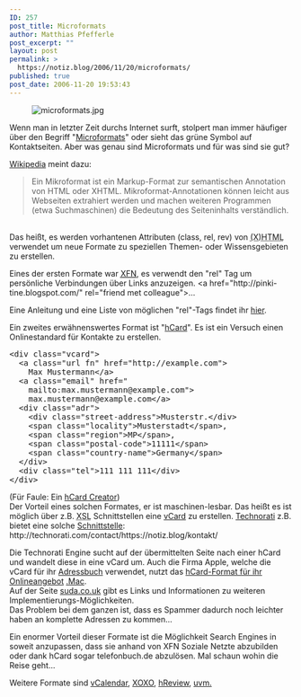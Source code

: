 ```yaml
---
ID: 257
post_title: Microformats
author: Matthias Pfefferle
post_excerpt: ""
layout: post
permalink: >
  https://notiz.blog/2006/11/20/microformats/
published: true
post_date: 2006-11-20 19:53:43
---
```

<!-- wp:image {"align":"right"} -->
<figure class="wp-block-image alignright"><img src="https://notiz.blog/wp-content/uploads/2006/11/microformats.jpg" alt="microformats.jpg" /></figure>
<!-- /wp:image -->

<!-- wp:paragraph -->
<p>Wenn man in letzter Zeit durchs Internet surft, stolpert man immer häufiger über den Begriff "<a href="http://microformats.org/">Microformats</a>" oder sieht das grüne Symbol auf Kontaktseiten. Aber was genau sind Microformats und für was sind sie gut?</p>
<!-- /wp:paragraph -->

<!-- wp:paragraph -->
<p><a href="http://de.wikipedia.org/wiki/Microformats">Wikipedia</a> meint dazu:</p>
<!-- /wp:paragraph -->

<!-- wp:quote -->
<blockquote class="wp-block-quote">
	<p>Ein Mikroformat ist ein Markup-Format zur semantischen Annotation von HTML oder XHTML. Mikroformat-Annotationen können leicht aus Webseiten extrahiert werden und machen weiteren Programmen (etwa Suchmaschinen) die Bedeutung des Seiteninhalts verständlich.</p>
</blockquote>
<!-- /wp:quote -->

<!-- wp:paragraph -->
<p><br/> Das heißt, es werden vorhantenen Attributen (class, rel, rev) von <abbr title="(Extensible) HyperText Markup Language">(X)HTML</abbr> verwendet um neue Formate zu speziellen Themen- oder Wissensgebieten zu erstellen.</p>
<!-- /wp:paragraph -->

<!-- wp:more -->
<!--more-->
<!-- /wp:more -->

<!-- wp:paragraph -->
<p>Eines der ersten Formate war <abbr title="Xhtml Friends Network"><a href="http://gmpg.org/xfn/">XFN</a></abbr>, es verwendt den "rel" Tag um persönliche Verbindungen über Links anzuzeigen. &lt;a href="http://pinki-tine.blogspot.com/" rel="friend met colleague">...
</p>
<!-- /wp:paragraph -->

<!-- wp:paragraph -->
<p>Eine Anleitung und eine Liste von möglichen "rel"-Tags findet ihr <a href="http://gmpg.org/xfn/join">hier</a>.</p>
<!-- /wp:paragraph -->

<!-- wp:paragraph -->
<p>Ein zweites erwähnenswertes Format ist "<a href="http://microformats.org/wiki/hcard">hCard</a>". Es ist ein Versuch einen Onlinestandard für Kontakte zu erstellen.
</p>
<!-- /wp:paragraph -->

<!-- wp:preformatted -->
<pre class="wp-block-preformatted">&lt;div class="vcard">
  &lt;a class="url fn" href="http://example.com">
    Max Mustermann&lt;/a>
  &lt;a class="email" href="
    mailto:max.mustermann@example.com">
    max.mustermann@example.com&lt;/a>
  &lt;div class="adr">
    &lt;div class="street-address">Musterstr.&lt;/div>
    &lt;span class="locality">Musterstadt&lt;/span>,
    &lt;span class="region">MP&lt;/span>, 
    &lt;span class="postal-code">11111&lt;/span>
    &lt;span class="country-name">Germany&lt;/span>
  &lt;/div>
  &lt;div class="tel">111 111 111&lt;/div>
&lt;/div></pre>
<!-- /wp:preformatted -->

<!-- wp:paragraph -->
<p>(Für Faule: Ein <a href="http://microformats.org/code/hcard/creator">hCard Creator</a>)<br/> Der Vorteil eines solchen Formates, er ist maschinen-lesbar. Das heißt es ist möglich über z.B. <abbr title="Extensible Stylesheet Language">XSL</abbr> Schnittstellen eine <a href="http://de.wikipedia.org/wiki/VCard">vCard</a> zu erstellen. <a href="http://technorati.com">Technorati</a> z.B. bietet eine solche <a href="http://technorati.com/contact/">Schnittstelle</a>: http://technorati.com/contact/https://notiz.blog/kontakt/
</p>
<!-- /wp:paragraph -->

<!-- wp:paragraph -->
<p>Die Technorati Engine sucht auf der übermittelten Seite nach einer hCard und wandelt diese in eine vCard um. Auch die Firma Apple, welche die vCard für ihr <a href="http://www.apple.com/de/macosx/features/addressbook/">Adressbuch</a> verwendet, nutzt das <a href="http://microformats.org/blog/2006/10/31/dotmac-webmail-implements-hcard/">hCard-Format für ihr Onlineangebot</a> <a href="http://www.apple.com/de/dotmac/">.Mac</a>.<br/> Auf der Seite <a href="http://suda.co.uk/projects/X2V/">suda.co.uk</a> gibt es Links und Informationen zu weiteren Implementierungs-Möglichkeiten.<br/> Das Problem bei dem ganzen ist, dass es Spammer dadurch noch leichter haben an komplette Adressen zu kommen...</p>
<!-- /wp:paragraph -->

<!-- wp:paragraph -->
<p>Ein enormer Vorteil dieser Formate ist die Möglichkeit Search Engines in soweit anzupassen, dass sie anhand von XFN Soziale Netzte abzubilden oder dank hCard sogar telefonbuch.de abzulösen. Mal schaun wohin die Reise geht...</p>
<!-- /wp:paragraph -->

<!-- wp:paragraph -->
<p>Weitere Formate sind <a href="http://microformats.org/wiki/hcalendar">vCalendar</a>, <a href="http://microformats.org/wiki/xoxo">XOXO</a>, <a href="http://microformats.org/wiki/hreview">hReview</a>, <a href="http://microformats.org/wiki/">uvm.</a></p>
<!-- /wp:paragraph -->